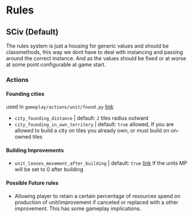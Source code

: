 # Rules

## SCiv (Default)

The rules system is just a housing for generic values and should be classmethods, this way we dont have to deal with instancing and passing around the correct instance. And as the values should be fixed or at worse at some point configurable at game start.

### Actions

#### Founding cities

used in `gameplay/actions/unit/found.py` [link](/gameplay/actions/unit/found.py)

- `city_founding_distance` | default: `2` tiles radius outward
- `city_founding_in_own_territory` | default: `true` allowed, If you are allowed to build a city on tiles you already own, or must build on on-owned tiles

#### Building Improvements

- `unit_looses_movement_after_building` | default: `true` [link](/gameplay/actions/unit/build.py) If the units MP will be set to 0 after building

#### Possible Future rules

- Allowing player to retain a certain percentage of resources spend on production of unit/improvement if canceled or replaced with a other improvement. This has some gameplay implications.

